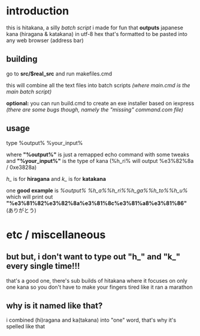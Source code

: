 # introduction
this is hitakana, a silly *batch script* i made for fun that **outputs** japanese kana (hiragana & katakana) in utf-8 hex that's formatted to be pasted into any web browser (address bar)

## building
go to **src/$real_src** and run makefiles.cmd

this will combine all the text files into batch scripts *(where main.cmd is the main batch script)*

**optional:** you can run build.cmd to create an exe installer based on iexpress *(there are some bugs though, namely the "missing" command.com file)*

## usage
type %output% %your_input%

where **"%output%"** is just a remapped echo command with some tweaks and **"%your_input%"** is the type of kana (%h_ri% will output %e3%82%8a / 0xe3828a)

*h_* is for **hiragana** and *k_* is for **katakana**

one **good example** is *%output% %h_a%%h_ri%%h_ga%%h_to%%h_u%* which will print out **"%e3%81%82%e3%82%8a%e3%81%8c%e3%81%a8%e3%81%86"** (ありがとう)

# etc / miscellaneous

## but but, i don't want to type out "h_" and "k_" every single time!!!

that's a good one, there's sub builds of hitakana where it focuses on only one kana so you don't have to make your fingers tired like it ran a marathon

## why is it named like that?
i combined (hi)ragana and ka(takana) into "one" word, that's why it's spelled like that
